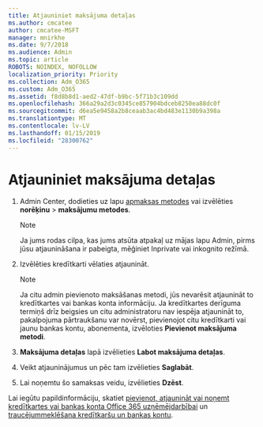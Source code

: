 ```yaml
---
title: Atjauniniet maksājuma detaļas
ms.author: cmcatee
author: cmcatee-MSFT
manager: mnirkhe
ms.date: 9/7/2018
ms.audience: Admin
ms.topic: article
ROBOTS: NOINDEX, NOFOLLOW
localization_priority: Priority
ms.collection: Adm_O365
ms.custom: Adm_O365
ms.assetid: f8d8b8d1-aed2-47df-b9bc-5f71b3c109dd
ms.openlocfilehash: 366a29a2d3c0345ce857904bdceb8250ea88dc0f
ms.sourcegitcommit: d6ea5e9458a2b8ceaab3ac4bd483e1130b9a398a
ms.translationtype: MT
ms.contentlocale: lv-LV
ms.lasthandoff: 01/15/2019
ms.locfileid: "28300762"
---
```

# <a name="update-payment-details"></a>Atjauniniet maksājuma detaļas

1. Admin Center, dodieties uz lapu [apmaksas metodes](https://go.microsoft.com/fwlink/p/?linkid=2018806) vai izvēlēties **norēķinu** \> **maksājumu metodes**.
    
    > [!NOTE]
    > Ja jums rodas cilpa, kas jums atsūta atpakaļ uz mājas lapu Admin, pirms jūsu atjaunināšana ir pabeigta, mēģiniet Inprivate vai inkognito režīmā. 
  
2. Izvēlēties kredītkarti vēlaties atjaunināt.
    
    > [!NOTE]
    > Ja citu admin pievienoto maksāšanas metodi, jūs nevarēsit atjaunināt to kredītkartes vai bankas konta informāciju. Ja kredītkartes derīguma termiņš drīz beigsies un citu administratoru nav iespēja atjaunināt to, pakalpojuma pārtraukšanu var novērst, pievienojot citu kredītkarti vai jaunu bankas kontu, abonementa, izvēloties **Pievienot maksājuma metodi**. 
  
3. **Maksājuma detaļas** lapā izvēlieties **Labot maksājuma detaļas**.
    
4. Veikt atjauninājumus un pēc tam izvēlieties **Saglabāt**.
    
5. Lai noņemtu šo samaksas veidu, izvēlieties **Dzēst**.
    
Lai iegūtu papildinformāciju, skatiet [pievienot, atjaunināt vai noņemt kredītkartes vai bankas konta Office 365 uzņēmējdarbībai](https://support.office.com/article/30ba9c83-50d8-4020-90ed-830a5b8c8724) un [traucējummeklēšana kredītkaršu un bankas kontu](https://support.office.com/article/30ba9c83-50d8-4020-90ed-830a5b8c8724).
  

